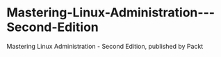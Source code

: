 # Mastering-Linux-Administration---Second-Edition
Mastering Linux Administration - Second Edition, published by Packt

